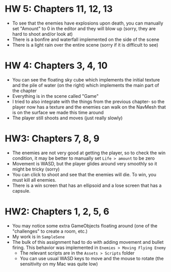 # HW 5: Chapters 11, 12, 13
- To see that the enemies have explosions upon death, you can manually set "Amount" to 0 in the editor and they will blow up (sorry, they are hard to shoot and/or look at)
- There is a bonfire and waterfall implemented on the side of the scene
- There is a light rain over the entire scene (sorry if it is difficult to see)

# HW 4: Chapters 3, 4, 10
- You can see the floating sky cube which implements the initial texture and the pile of water (on the right) which implements the main part of the chapter
- Everything is in the scene called "Game"
- I tried to also integrate with the things from the previous chapter- so the player now has a texture and the enemies can walk on the NavMesh that is on the surface we made this time around
- The player still shoots and moves (just really slowly)

# HW3: Chapters 7, 8, 9
- The enemies are not very good at getting the player, so to check the win condition, it may be better to manually set ```Life > amount``` to be zero
- Movement is WASD, but the player glides around very smoothly so it might be tricky (sorry)
- You can click to shoot and see that the enemies will die. To win, you must kill all enemies.
- There is a win screen that has an ellipsoid and a lose screen that has a capsule.

# HW2: Chapters 1, 2, 5, 6
- You may notice some extra GameObjects floating around (one of the "challenges" to create a room, etc.)
- My work is in `SampleSene`
- The bulk of this assignment had to do with adding movement and bullet firing. This behavior was implemented in `Enemies > Moving Flying Enemy`
    - The relevant scripts are in the `Assets > Scripts` folder
    - You can use usual WASD keys to move and the mouse to rotate (the sensitivity on my Mac was quite low)
